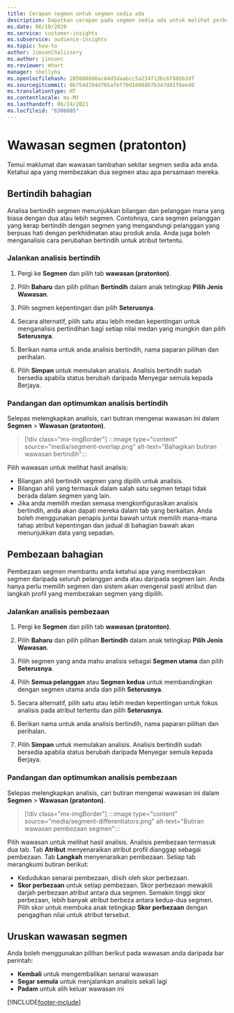 ```yaml
---
title: Cerapan segmen untuk segmen sedia ada
description: Dapatkan cerapan pada segmen sedia ada untuk melihat perbezaan dan persamaan.
ms.date: 06/10/2020
ms.service: customer-insights
ms.subservice: audience-insights
ms.topic: how-to
author: JimsonChalissery
ms.author: jimsonc
ms.reviewer: mhart
manager: shellyha
ms.openlocfilehash: 2856888d6ac64d5daabcc5a234f13bc6f88bb3df
ms.sourcegitcommit: 0b754d194d765afef70d1008db7b347dd1f0ee40
ms.translationtype: HT
ms.contentlocale: ms-MY
ms.lasthandoff: 06/24/2021
ms.locfileid: "6306085"
---
```

# <a name="segment-insights-preview"></a>Wawasan segmen (pratonton)

Temui maklumat dan wawasan tambahan sekitar segmen sedia ada anda. Ketahui apa yang membezakan dua segmen atau apa persamaan mereka.

## <a name="segment-overlap"></a>Bertindih bahagian

Analisa bertindih segmen menunjukkan bilangan dan pelanggan mana yang biasa dengan dua atau lebih segmen. Contohnya, cara segmen pelanggan yang kerap bertindih dengan segmen yang mengandungi pelanggan yang berpuas hati dengan perkhidmatan atau produk anda.
Anda juga boleh menganalisis cara perubahan bertindih untuk atribut tertentu.

### <a name="run-an-overlap-analysis"></a>Jalankan analisis bertindih

1. Pergi ke **Segmen** dan pilih tab **wawasan (pratonton)**.

1. Pilih **Baharu** dan pilih pilihan **Bertindih** dalam anak tetingkap **Pilih Jenis Wawasan**.

1. Pilih segmen kepentingan dan pilih **Seterusnya**.

1. Secara alternatif, pilih satu atau lebih medan kepentingan untuk menganalisis pertindihan bagi setiap nilai medan yang mungkin dan pilih **Seterusnya**.

1. Berikan nama untuk anda analisis bertindih, nama paparan pilihan dan perihalan.

1. Pilih **Simpan** untuk memulakan analisis. Analisis bertindih sudah bersedia apabila status berubah daripada Menyegar semula kepada Berjaya.

### <a name="view-and-optimize-an-overlap-analysis"></a>Pandangan dan optimumkan analisis bertindih

Selepas melengkapkan analisis, cari butiran mengenai wawasan ini dalam **Segmen** > **Wawasan (pratonton)**.

> [!div class="mx-imgBorder"]
> :::image type="content" source="media/segment-overlap.png" alt-text="Bahagikan butiran wawasan bertindih":::

Pilih wawasan untuk melihat hasil analisis:

- Bilangan ahli bertindih segmen yang dipilih untuk analisis.
- Bilangan ahli yang termasuk dalam salah satu segmen tetapi tidak berada dalam segmen yang lain.
- Jika anda memilih medan semasa mengkonfigurasikan analisis bertindih, anda akan dapati mereka dalam tab yang berkaitan. Anda boleh menggunakan penapis juntai bawah untuk memilih mana-mana tahap atribut kepentingan dan jadual di bahagian bawah akan menunjukkan data yang sepadan.

## <a name="segment-differentiators"></a>Pembezaan bahagian

Pembezaan segmen membantu anda ketahui apa yang membezakan segmen daripada seluruh pelanggan anda atau daripada segmen lain. Anda hanya perlu memilih segmen dan sistem akan mengenal pasti atribut dan langkah profil yang membezakan segmen yang dipilih.

### <a name="run-a-differentiator-analysis"></a>Jalankan analisis pembezaan

1. Pergi ke **Segmen** dan pilih tab **wawasan (pratonton)**.

1. Pilih **Baharu** dan pilih pilihan **Bertindih** dalam anak tetingkap **Pilih Jenis Wawasan**.

1. Pilih segmen yang anda mahu analisis sebagai **Segmen utama** dan pilih **Seterusnya**.

1. Pilih **Semua pelanggan** atau **Segmen kedua** untuk membandingkan dengan segmen utama anda dan pilih **Seterusnya**.

1. Secara alternatif, pilih satu atau lebih medan kepentingan untuk fokus analisis pada atribut tertentu dan pilih **Seterusnya**.

1. Berikan nama untuk anda analisis bertindih, nama paparan pilihan dan perihalan.

1. Pilih **Simpan** untuk memulakan analisis. Analisis bertindih sudah bersedia apabila status berubah daripada Menyegar semula kepada Berjaya.

### <a name="view-and-optimize-a-differentiators-analysis"></a>Pandangan dan optimumkan analisis pembezaan

Selepas melengkapkan analisis, cari butiran mengenai wawasan ini dalam **Segmen** > **Wawasan (pratonton)**.

> [!div class="mx-imgBorder"]
> :::image type="content" source="media/segment-differentiators.png" alt-text="Butiran wawasan pembezaan segmen":::

Pilih wawasan untuk melihat hasil analisis. Analisis pembezaan termasuk dua tab. Tab **Atribut** menyenaraikan atribut profil dianggap sebagai pembezaan. Tab **Langkah** menyenaraikan pembezaan. Setiap tab merangkumi butiran berikut:

- Kedudukan senarai pembezaan, diisih oleh skor perbezaan.
- **Skor perbezaan** untuk setiap pembezaan. Skor perbezaan mewakili darjah perbezaan atribut antara dua segmen. Semakin tinggi skor perbezaan, lebih banyak atribut berbeza antara kedua-dua segmen. Pilih skor untuk membuka anak tetingkap **Skor perbezaan** dengan pengagihan nilai untuk atribut tersebut.

## <a name="manage-segment-insights"></a>Uruskan wawasan segmen

Anda boleh menggunakan pilihan berikut pada wawasan anda daripada bar perintah:

- **Kembali** untuk mengembalikan senarai wawasan
- **Segar semula** untuk menjalankan analisis sekali lagi
- **Padam** untuk alih keluar wawasan ini


[!INCLUDE[footer-include](../includes/footer-banner.md)]